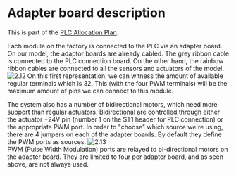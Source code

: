 # Adapter board description
This is part of the [PLC Allocation Plan](https://github.com/Weizhe-JIA/2.Digital-twin-of-a-Fischertechnik-factory/blob/main/1.%20The%20wiring/PLC%20Allocation%20Plan.md/).

Each module on the factory is connected to the PLC via an adapter board. On our model, the adaptor boards are already cabled. The grey ribbon cable is connected to the PLC connection board. On the other hand, the rainbow ribbon cables are connected to all the sensors and actuators of the model.
![2.12](https://github.com/Weizhe-JIA/2.Digital-twin-of-a-Fischertechnik-factory/blob/main/imgs/2.12%20AdapterBoard.png)
On this first representation, we can witness the amount of available regular terminals which is 32. This (with the four PWM terminals) will be the maximum amount of pins we can connect to this module.

The system also has a number of bidirectional motors, which need more support than regular actuators. Bidirectional are controlled through either the actuator +24V pin (number 1 on the ST1 header for PLC connection) or the appropriate PWM port. In order to "choose" which source we're using, there are 4 jumpers on each of the adapter boards. By default they define the PWM ports as sources.
![2.13](https://github.com/Weizhe-JIA/2.Digital-twin-of-a-Fischertechnik-factory/blob/main/imgs/2.13%20image.png)
<br>PWM (Pulse Width Modulation) ports are relayed to bi-directional motors on the adapter board. They are limited to four per adapter board, and as seen above, are not always used.
